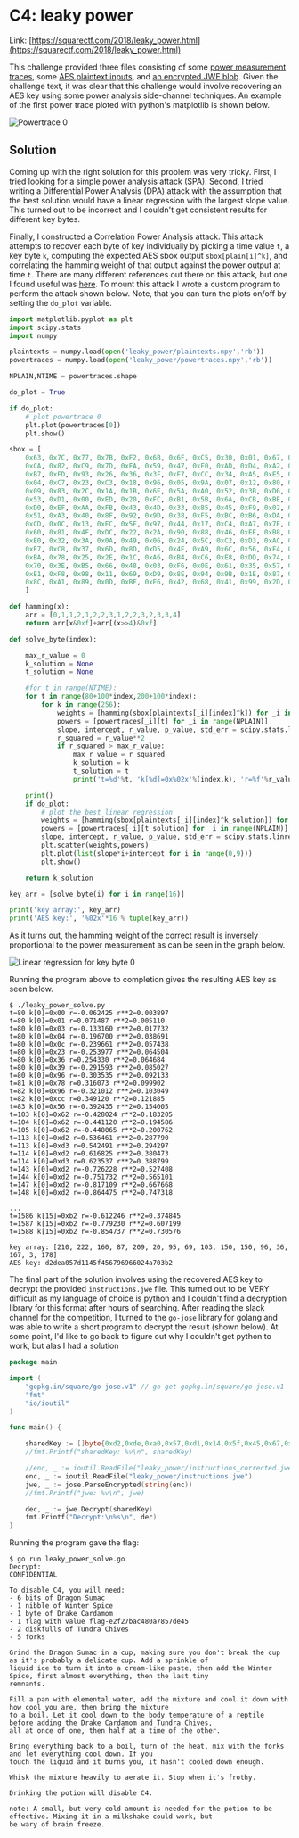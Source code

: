 # C4: leaky power

Link: [https://squarectf.com/2018/leaky_power.html](https://squarectf.com/2018/leaky_power.html)

This challenge provided three files consisting of some [power measurement traces](./files/leaky_power/powertraces.npy), some [AES plaintext inputs](./files/leaky_power/plaintexts.npy), and [an encrypted JWE blob](./files/leaky_power/instructions.jwe). Given the challenge text, it was clear that this challenge would involve recovering an AES key using some power analysis side-channel techniques. An example of the first power trace ploted with python's matplotlib is shown below.

![Powertrace 0](./images/leaky_power_powertrace0.png)

## Solution

Coming up with the right solution for this problem was very tricky. First, I tried looking for a simple power analysis attack (SPA). Second, I tried writing a Differential Power Analysis (DPA) attack with the assumption that the best solution would have a linear regression with the largest slope value. This turned out to be incorrect and I couldn't get consistent results for different key bytes.

Finally, I constructed a Correlation Power Analysis attack. This attack attempts to recover each byte of key individually by picking a time value `t`, a key byte `k`, computing the expected AES sbox output `sbox[plain[i]^k]`, and correlating the hamming weight of that output against the power output at time `t`. There are many different references out there on this attack, but one I found useful was [here](https://www.tandfonline.com/doi/full/10.1080/23742917.2016.1231523). To mount this attack I wrote a custom program to perform the attack shown below. Note, that you can turn the plots on/off by setting the `do_plot` variable.

```python
import matplotlib.pyplot as plt
import scipy.stats
import numpy

plaintexts = numpy.load(open('leaky_power/plaintexts.npy','rb'))
powertraces = numpy.load(open('leaky_power/powertraces.npy','rb'))

NPLAIN,NTIME = powertraces.shape

do_plot = True

if do_plot:
	# plot powertrace 0
	plt.plot(powertraces[0])
	plt.show()

sbox = [
    0x63, 0x7C, 0x77, 0x7B, 0xF2, 0x6B, 0x6F, 0xC5, 0x30, 0x01, 0x67, 0x2B, 0xFE, 0xD7, 0xAB, 0x76,
    0xCA, 0x82, 0xC9, 0x7D, 0xFA, 0x59, 0x47, 0xF0, 0xAD, 0xD4, 0xA2, 0xAF, 0x9C, 0xA4, 0x72, 0xC0,
    0xB7, 0xFD, 0x93, 0x26, 0x36, 0x3F, 0xF7, 0xCC, 0x34, 0xA5, 0xE5, 0xF1, 0x71, 0xD8, 0x31, 0x15,
    0x04, 0xC7, 0x23, 0xC3, 0x18, 0x96, 0x05, 0x9A, 0x07, 0x12, 0x80, 0xE2, 0xEB, 0x27, 0xB2, 0x75,
    0x09, 0x83, 0x2C, 0x1A, 0x1B, 0x6E, 0x5A, 0xA0, 0x52, 0x3B, 0xD6, 0xB3, 0x29, 0xE3, 0x2F, 0x84,
    0x53, 0xD1, 0x00, 0xED, 0x20, 0xFC, 0xB1, 0x5B, 0x6A, 0xCB, 0xBE, 0x39, 0x4A, 0x4C, 0x58, 0xCF,
    0xD0, 0xEF, 0xAA, 0xFB, 0x43, 0x4D, 0x33, 0x85, 0x45, 0xF9, 0x02, 0x7F, 0x50, 0x3C, 0x9F, 0xA8,
    0x51, 0xA3, 0x40, 0x8F, 0x92, 0x9D, 0x38, 0xF5, 0xBC, 0xB6, 0xDA, 0x21, 0x10, 0xFF, 0xF3, 0xD2,
    0xCD, 0x0C, 0x13, 0xEC, 0x5F, 0x97, 0x44, 0x17, 0xC4, 0xA7, 0x7E, 0x3D, 0x64, 0x5D, 0x19, 0x73,
    0x60, 0x81, 0x4F, 0xDC, 0x22, 0x2A, 0x90, 0x88, 0x46, 0xEE, 0xB8, 0x14, 0xDE, 0x5E, 0x0B, 0xDB,
    0xE0, 0x32, 0x3A, 0x0A, 0x49, 0x06, 0x24, 0x5C, 0xC2, 0xD3, 0xAC, 0x62, 0x91, 0x95, 0xE4, 0x79,
    0xE7, 0xC8, 0x37, 0x6D, 0x8D, 0xD5, 0x4E, 0xA9, 0x6C, 0x56, 0xF4, 0xEA, 0x65, 0x7A, 0xAE, 0x08,
    0xBA, 0x78, 0x25, 0x2E, 0x1C, 0xA6, 0xB4, 0xC6, 0xE8, 0xDD, 0x74, 0x1F, 0x4B, 0xBD, 0x8B, 0x8A,
    0x70, 0x3E, 0xB5, 0x66, 0x48, 0x03, 0xF6, 0x0E, 0x61, 0x35, 0x57, 0xB9, 0x86, 0xC1, 0x1D, 0x9E,
    0xE1, 0xF8, 0x98, 0x11, 0x69, 0xD9, 0x8E, 0x94, 0x9B, 0x1E, 0x87, 0xE9, 0xCE, 0x55, 0x28, 0xDF,
    0x8C, 0xA1, 0x89, 0x0D, 0xBF, 0xE6, 0x42, 0x68, 0x41, 0x99, 0x2D, 0x0F, 0xB0, 0x54, 0xBB, 0x16
    ]

def hamming(x):
	arr = [0,1,1,2,1,2,2,3,1,2,2,3,2,3,3,4]
	return arr[x&0xf]+arr[(x>>4)&0xf]

def solve_byte(index):

	max_r_value = 0
	k_solution = None
	t_solution = None

	#for t in range(NTIME):
	for t in range(80+100*index,200+100*index):
		for k in range(256):
			weights = [hamming(sbox[plaintexts[_i][index]^k]) for _i in range(NPLAIN)]
			powers = [powertraces[_i][t] for _i in range(NPLAIN)]
			slope, intercept, r_value, p_value, std_err = scipy.stats.linregress(weights,powers)
			r_squared = r_value**2
			if r_squared > max_r_value:
				max_r_value = r_squared
				k_solution = k
				t_solution = t
				print('t=%d'%t, 'k[%d]=0x%02x'%(index,k), 'r=%f'%r_value, 'r**2=%f'%r_squared)

	print()
	if do_plot:
		# plot the best linear regression
		weights = [hamming(sbox[plaintexts[_i][index]^k_solution]) for _i in range(NPLAIN)]
		powers = [powertraces[_i][t_solution] for _i in range(NPLAIN)]
		slope, intercept, r_value, p_value, std_err = scipy.stats.linregress(weights,powers)
		plt.scatter(weights,powers)
		plt.plot(list(slope*i+intercept for i in range(0,9)))
		plt.show()

	return k_solution

key_arr = [solve_byte(i) for i in range(16)]

print('key array:', key_arr)
print('AES key:', '%02x'*16 % tuple(key_arr))
```

As it turns out, the hamming weight of the correct result is inversely proportional to the power measurement as can be seen in the graph below.

![Linear regression for key byte 0](./images/leaky_power_linregress0.png)

Running the program above to completion gives the resulting AES key as seen below.

```
$ ./leaky_power_solve.py 
t=80 k[0]=0x00 r=-0.062425 r**2=0.003897
t=80 k[0]=0x01 r=0.071487 r**2=0.005110
t=80 k[0]=0x03 r=-0.133160 r**2=0.017732
t=80 k[0]=0x04 r=-0.196700 r**2=0.038691
t=80 k[0]=0x0c r=-0.239661 r**2=0.057438
t=80 k[0]=0x23 r=-0.253977 r**2=0.064504
t=80 k[0]=0x36 r=0.254330 r**2=0.064684
t=80 k[0]=0x39 r=-0.291593 r**2=0.085027
t=80 k[0]=0x96 r=-0.303535 r**2=0.092133
t=81 k[0]=0x78 r=0.316073 r**2=0.099902
t=82 k[0]=0x96 r=-0.321012 r**2=0.103049
t=82 k[0]=0xcc r=0.349120 r**2=0.121885
t=83 k[0]=0x56 r=-0.392435 r**2=0.154005
t=103 k[0]=0x62 r=-0.428024 r**2=0.183205
t=104 k[0]=0x62 r=-0.441120 r**2=0.194586
t=105 k[0]=0x62 r=-0.448065 r**2=0.200762
t=113 k[0]=0xd2 r=0.536461 r**2=0.287790
t=113 k[0]=0xd3 r=0.542491 r**2=0.294297
t=114 k[0]=0xd2 r=0.616825 r**2=0.380473
t=114 k[0]=0xd3 r=0.623537 r**2=0.388799
t=143 k[0]=0xd2 r=-0.726228 r**2=0.527408
t=144 k[0]=0xd2 r=-0.751732 r**2=0.565101
t=147 k[0]=0xd2 r=-0.817109 r**2=0.667668
t=148 k[0]=0xd2 r=-0.864475 r**2=0.747318

...
t=1586 k[15]=0xb2 r=-0.612246 r**2=0.374845
t=1587 k[15]=0xb2 r=-0.779230 r**2=0.607199
t=1588 k[15]=0xb2 r=-0.854737 r**2=0.730576

key array: [210, 222, 160, 87, 209, 20, 95, 69, 103, 150, 150, 96, 36, 167, 3, 178]
AES key: d2dea057d1145f456796966024a703b2
```

The final part of the solution involves using the recovered AES key to decrypt the provided `instructions.jwe` file. This turned out to be VERY difficult as my language of choice is python and I couldn't find a decryption library for this format after hours of searching. After reading the slack channel for the competition, I turned to the `go-jose` library for golang and was able to write a short program to decrypt the result (shown below). At some point, I'd like to go back to figure out why I couldn't get python to work, but alas I had a solution

```go
package main

import (
	"gopkg.in/square/go-jose.v1" // go get gopkg.in/square/go-jose.v1
	"fmt"
	"io/ioutil"
)

func main() {

	sharedKey := []byte{0xd2,0xde,0xa0,0x57,0xd1,0x14,0x5f,0x45,0x67,0x96,0x96,0x60,0x24,0xa7,0x03,0xb2}
	//fmt.Printf("sharedKey: %v\n", sharedKey)

	//enc, _ := ioutil.ReadFile("leaky_power/instructions_corrected.jwe")
	enc, _ := ioutil.ReadFile("leaky_power/instructions.jwe")
	jwe, _ := jose.ParseEncrypted(string(enc))
	//fmt.Printf("jwe: %v\n", jwe)

	dec, _ := jwe.Decrypt(sharedKey)
	fmt.Printf("Decrypt:\n%s\n", dec)
}
```

Running the program gave the flag:

```
$ go run leaky_power_solve.go 
Decrypt:
CONFIDENTIAL

To disable C4, you will need:
- 6 bits of Dragon Sumac
- 1 nibble of Winter Spice
- 1 byte of Drake Cardamom
- 1 flag with value flag-e2f27bac480a7857de45
- 2 diskfulls of Tundra Chives
- 5 forks

Grind the Dragon Sumac in a cup, making sure you don't break the cup as it's probably a delicate cup. Add a sprinkle of
liquid ice to turn it into a cream-like paste, then add the Winter Spice, first almost everything, then the last tiny
remnants.

Fill a pan with elemental water, add the mixture and cool it down with how cool you are, then bring the mixture
to a boil. Let it cool down to the body temperature of a reptile before adding the Drake Cardamom and Tundra Chives,
all at once of one, then half at a time of the other.

Bring everything back to a boil, turn of the heat, mix with the forks and let everything cool down. If you
touch the liquid and it burns you, it hasn't cooled down enough.

Whisk the mixture heavily to aerate it. Stop when it's frothy.

Drinking the potion will disable C4.

note: A small, but very cold amount is needed for the potion to be effective. Mixing it in a milkshake could work, but
be wary of brain freeze.

```